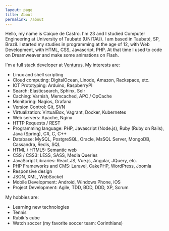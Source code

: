 ```yaml
---
layout: page
title: About
permalink: /about
---
```


Hello, my name is Caique de Castro. I'm 23 and I studied Computer Engineering at University of Taubaté (UNITAU).
I am based in Taubaté, SP, Brazil. I started my studies in programming at the age of 12, with Web Development,
with HTML, CSS, Javascript, PHP. At that time I used to code on Dreamweaver and make some animations on Flash.

I'm a full stack developer at [Venturus](https://venturus.org.br). My interests are:

* Linux and shell scripting
* Cloud computing: DigitalOcean, Linode, Amazon, Rackspace, etc.
* IOT Prototyping: Arduino, RaspberryPI
* Search: Elasticsearch, Sphinx, Solr
* Caching: Varnish, Memcached, APC / OpCache
* Monitoring: Nagios, Grafana
* Version Control: Git, SVN
* Virtualization: VirtualBox, Vagrant, Docker, Kubernetes
* Web servers: Apache, Nginx
* HTTP Requests / REST
* Programming language: PHP, Javascript (Node.js), Ruby (Ruby on Rails), Java (Spring), C#, C, C++
* Database: MySQL, PostgreSQL, Oracle, MsSQL Server, MongoDB, Cassandra, Redis, SQL
* HTML / HTML5: Semantic web
* CSS / CSS3: LESS, SASS, Media Queries
* JavaScript Libraries: React.JS, Vue.js, Angular, JQuery, etc.
* PHP Frameworks and CMS: Laravel, CakePHP, WordPress, Joomla
* Responsive design
* JSON, XML, WebSocket
* Mobile Development: Android, Windows Phone, iOS
* Project Development: Agile, TDD, BDD, DDD, XP, Scrum


My hobbies are:


* Learning new technologies
* Tennis
* Rubik's cube
* Watch soccer (my favorite soccer team: Corinthians)
